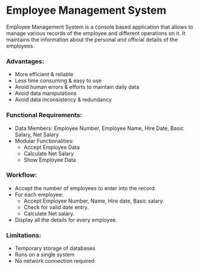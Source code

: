 # Employee Management System
Employee Management System is a console based application that allows to manage various records of the employee and different operations on it. It maintains the information about the personal and official details of the employees.

### Advantages:
- More efficient & reliable
- Less time consuming & easy to use
- Avoid human errors & efforts to maintain daily data
- Avoid data manipulations
- Avoid data inconsistency & redundancy

### Functional Requirements:
- Data Members: Employee Number, Employee Name, Hire Date, Basic Salary, Net Salary
- Modular Functionalities:
  - Accept Employee Data
  - Calculate Net Salary
  - Show Employee Data

### Workflow:
- Accept the number of employees to enter into the record.
- For each employee:
  - Accept Employee Number, Name, Hire date, Basic salary.
  - Check for valid date entry.
  - Calculate Net salary.  
- Display all the details for every employee.

### Limitations:
- Temporary storage of databases
- Runs on a single system
- No network connection required
